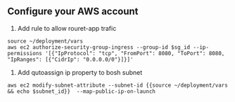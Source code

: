 ## Configure your AWS account

1. Add rule to allow rouret-app trafic
```
source ~/deployment/vars
aws ec2 authorize-security-group-ingress --group-id $sg_id --ip-permissions '[{"IpProtocol": "tcp", "FromPort": 8080, "ToPort": 8080, "IpRanges": [{"CidrIp": "0.0.0.0/0"}]}]'
```

1. Add qutoassign ip property to bosh subnet
```
aws ec2 modify-subnet-attribute --subnet-id {{source ~/deployment/vars && echo $subnet_id}}  --map-public-ip-on-launch
```
